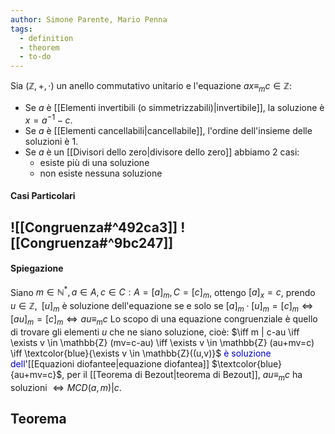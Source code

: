 ```yaml
---
author: Simone Parente, Mario Penna
tags:
  - definition
  - theorem
  - to-do
---
```

Sia $(\mathbb{Z},+,\cdot)$ un anello commutativo unitario e l'equazione $ax \equiv_m c \in \mathbb{Z}$:
- Se $a$ è [[Elementi invertibili (o simmetrizzabili)|invertibile]], la soluzione è $x=a^{-1}-c$.
- Se $a$ è [[Elementi cancellabili|cancellabile]], l'ordine dell'insieme delle soluzioni è 1.
- Se $a$ è un [[Divisori dello zero|divisore dello zero]] abbiamo 2 casi:
	- esiste più di una soluzione
	- non esiste nessuna soluzione
#### Casi Particolari
![[Congruenza#^492ca3]]
![[Congruenza#^9bc247]]
---
#### Spiegazione
Siano $m \in \mathbb{N}^*, a \in A, c \in C : A=[a]_m, C=[c]_m$, ottengo  $[a]_x=c$, prendo $u \in \mathbb{Z}, \; \; [u]_m$ è soluzione dell'equazione se e solo se $[a]_m \cdot [u]_m = [c]_m \iff [au]_m = [c]_m \iff au \equiv_m c$
Lo scopo di una equazione congruenziale è quello di trovare gli elementi $u$ che ne siano soluzione, cioè: $\iff m | c-au \iff \exists v \in \mathbb{Z} (mv=c-au) \iff \exists v \in \mathbb{Z} (au+mv=c) \iff \textcolor{blue}{\exists v \in \mathbb{Z}((u,v)}$ <span style="color:#0000CD">è soluzione dell'</span>[[Equazioni diofantee|equazione diofantea]] $\textcolor{blue}{au+mv=c}$, per il [[Teorema di Bezout|teorema di Bezout]], $au \equiv_m c$ ha soluzioni $\iff MCD(a,m)|c$.


## Teorema

